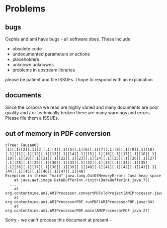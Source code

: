 # Problems

## bugs
Cephis and ami have bugs - all software does. These include:

 * obsolete code
 * undocumented parameters or actions
 * placeholders
 * unknown unknowns
 * problems in upstream libraries
 
 please be patient and file ISSUEs. I hope to respond with an explanation  
 
 
## documents
Since the corpora we read are highly varied and many documents are poor quality and / or technically broken there are many warnings and errors. 
Please file them a ISSUEs.

## out of memory in PDF conversion

```
cTree: Fauzan03
[1][.1][2][.1][3][.1][4][.1][5][.1][6][.1][7][.1][8][.1][9][.1][10][.1][11][.1][12][.1][13][.1][14][.1][15][.1][16][.1][17][.1][18][.1]
[19][.1][20][.1][21][.1][22][.1][23][.1][24][.1][25][.1][26][.1][27][.1][28][.1][29][.1][30][.1][31][.1][32][.1][33][.1][34][.1][35]
[.1][36][.1][37][.1][38][.1][39][.1][40][.1][41][.1][42][.1][43][.1][44][.1][45][.1][46][.1][47][.1][48]
Exception in thread "main" java.lang.OutOfMemoryError: Java heap space
	at java.awt.image.DataBufferInt.<init>(DataBufferInt.java:75)
  ...
	at org.contentmine.ami.AMIProcessor.convertPDFsToProject(AMIProcessor.java:178)
	at org.contentmine.ami.AMIProcessorPDF.runPDF(AMIProcessorPDF.java:34)
	at org.contentmine.ami.AMIProcessorPDF.main(AMIProcessorPDF.java:27)
```

Sorry - we can't process this document at present - 
